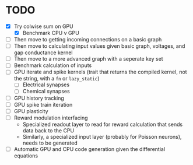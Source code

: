 # TODO

- [x] Try colwise sum on GPU
  - [x] Benchmark CPU v GPU
- [ ] Then move to getting incoming connections on a basic graph
- [ ] Then move to calculating input values given basic graph, voltages, and gap conductance kernel
- [ ] Then move to a more advanced graph with a seperate key set
- [ ] Benchmark calculation of inputs
- [ ] GPU iterate and spike kernels (trait that returns the compiled kernel, not the string, with a `fn` or `lazy_static`)
  - [ ] Electrical synapses
  - [ ] Chemical synapses
- [ ] GPU history tracking
- [ ] GPU spike train iteration
- [ ] GPU plasticity
- [ ] Reward modulation interfacing
  - Specialized readout layer to read for reward calculation that sends data back to the CPU
  - Similarly, a specialized input layer (probably for Poisson neurons), needs to be generated
- [ ] Automatic GPU and CPU code generation given the differential equations
